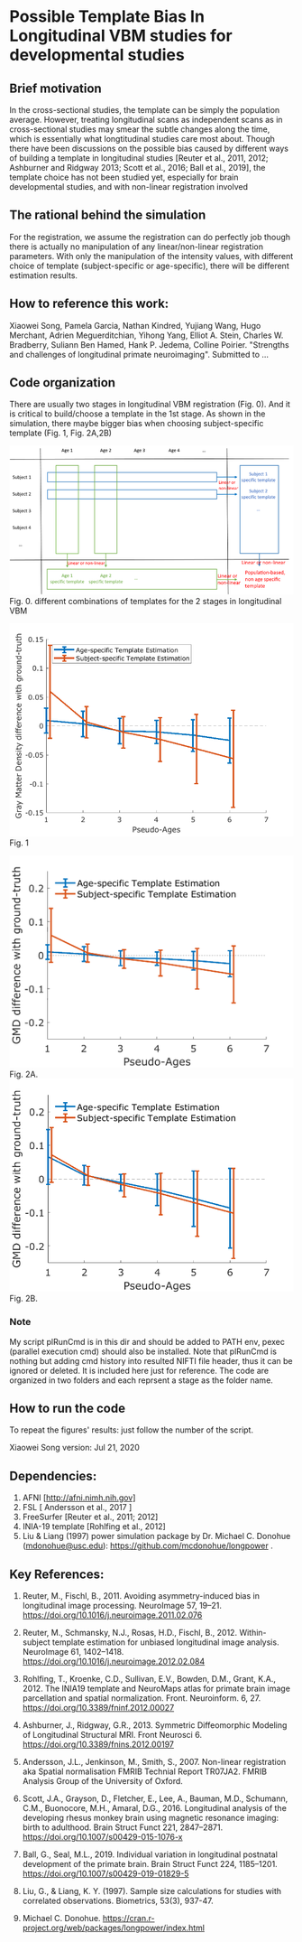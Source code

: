 # Possible Template Bias In Longitudinal VBM studies for developmental studies
## Brief motivation
In the cross-sectional studies, the template can be simply the population average. However, treating longitudinal scans as independent scans as in cross-sectional studies may smear the subtle changes along the time, which is essentially what longtitudinal studies care most about.
Though there have been discussions on the possible bias caused by different ways of building a template in longitudinal studies [Reuter et al., 2011, 2012; Ashburner and Ridgway 2013; Scott et al., 2016; Ball et al., 2019], the template choice has not been studied yet, especially for brain developmental studies, and with non-linear registration involved 

## The rational behind the simulation
For the registration, we assume the registration can do perfectly job though there is actually no manipulation of any linear/non-linear registration parameters. With only the manipulation of the intensity values, with different choice of template (subject-specific or age-specific), there will be different estimation results.

## How to reference this work:

Xiaowei Song, Pamela Garcia, Nathan Kindred, Yujiang Wang, Hugo Merchant, Adrien Meguerditchian,  Yihong Yang, Elliot A. Stein, Charles W. Bradberry, Suliann Ben Hamed, Hank P. Jedema, Colline Poirier. "Strengths and challenges of longitudinal primate neuroimaging". Submitted to ...

## Code organization
There are usually two stages in longitudinal VBM registration (Fig. 0). And it is critical to build/choose a template in the 1st stage. As shown in the simulation, there maybe bigger bias when choosing subject-specific template (Fig. 1, Fig. 2A,2B) 

![fig0-2stages](./figS1-colline-2-ways.png)
Fig. 0. different combinations of templates for the 2 stages in longitudinal VBM

![fig1-stage1-nonlinearBias](./sim4aging_a0.1s0.1/cmpAgeSubjSpecificTemplate4diff2gt-wErrBars.png)
Fig. 1


![fig2a-stage2](./sim4aging_a0.1s0.1/stage2-FLIRTavg2popAvg/2ndStage-optionA-cmpAgeSubjSpecificTemplate4diff2gt-wErrBars.png)
Fig. 2A.
![fig2b-stage2](./sim4aging_a0.1s0.1/stage2-avg2alignPopAvg/2ndStage-optionB-cmpAgeSubjSpecificTemplate4diff2gt-wErrBars.png)
Fig. 2B.


### Note
My script plRunCmd is in this dir and should be added to PATH env, pexec (parallel execution cmd) should also be installed. Note that plRunCmd is nothing but adding cmd history into resulted NIFTI file header, thus it can be ignored or deleted. It is included here just for reference.
The code are organized in two folders and each reprsent a stage as the folder name.

## How to run the code
To repeat the figures' results: just follow the number of the script.

Xiaowei Song
version: Jul 21, 2020

## Dependencies:
1. AFNI [http://afni.nimh.nih.gov]
2. FSL [ Andersson et al., 2017 ]
3. FreeSurfer [Reuter et al., 2011; 2012]
4. INIA-19 template [Rohlfing et al., 2012]
5. Liu & Liang (1997) power simulation package by Dr. Michael C. Donohue (mdonohue@usc.edu): https://github.com/mcdonohue/longpower .

## Key References:
1. Reuter, M., Fischl, B., 2011. Avoiding asymmetry-induced bias in longitudinal image processing. NeuroImage 57, 19–21. https://doi.org/10.1016/j.neuroimage.2011.02.076

2. Reuter, M., Schmansky, N.J., Rosas, H.D., Fischl, B., 2012. Within-subject template estimation for unbiased longitudinal image analysis. NeuroImage 61, 1402–1418. https://doi.org/10.1016/j.neuroimage.2012.02.084

3. Rohlfing, T., Kroenke, C.D., Sullivan, E.V., Bowden, D.M., Grant, K.A., 2012. The INIA19 template and NeuroMaps atlas for primate brain image parcellation and spatial normalization. Front. Neuroinform. 6, 27. https://doi.org/10.3389/fninf.2012.00027

4. Ashburner, J., Ridgway, G.R., 2013. Symmetric Diffeomorphic Modeling of Longitudinal Structural MRI. Front Neurosci 6. https://doi.org/10.3389/fnins.2012.00197

5. Andersson, J.L., Jenkinson, M., Smith, S., 2007. Non-linear registration aka Spatial normalisation FMRIB Technial Report TR07JA2. FMRIB Analysis Group of the University of Oxford.

6. Scott, J.A., Grayson, D., Fletcher, E., Lee, A., Bauman, M.D., Schumann, C.M., Buonocore, M.H., Amaral, D.G., 2016. Longitudinal analysis of the developing rhesus monkey brain using magnetic resonance imaging: birth to adulthood. Brain Struct Funct 221, 2847–2871. https://doi.org/10.1007/s00429-015-1076-x

7. Ball, G., Seal, M.L., 2019. Individual variation in longitudinal postnatal development of the primate brain. Brain Struct Funct 224, 1185–1201. https://doi.org/10.1007/s00429-019-01829-5

8. Liu, G., & Liang, K. Y. (1997). Sample size calculations for studies with correlated observations. Biometrics, 53(3), 937-47.

9. Michael C. Donohue.  https://cran.r-project.org/web/packages/longpower/index.html
